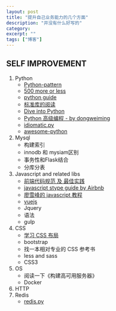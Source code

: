 ```yaml
---
layout: post
title: "提升自己业务能力的几个方面"
description: "并没有什么好写的"
category:
excerpt: ""
tags: ["博客"]
---
```

## SELF IMPROVEMENT


1.	Python
	*	[Python-pattern](https://github.com/faif/python-patterns)
	*	[500 more or less](https://github.com/aosabook/500lines)
	*	[python guide](http://docs.python-guide.org/en/latest/)
	*	[标准库的阅读](https://docs.python.org/2/library/)
	*	[Dive into Python](http://www.diveintopython.net/toc/index.html)
	*	[Python 高级编程 - by dongweiming](http://dongweiming.github.io/Expert-Python/#1)
	*	[idiomatic.py](https://docs.google.com/presentation/d/1Mer-SFLtELLtmS_QxLWbW1aEDX997JSN6eD3mCyV81k/edit?pli=1#slide=id.p)
	*	[awesome-python](https://github.com/vinta/awesome-python)
2.	Mysql
	*	构建索引
	*	innodb 和 mysiam区别
	* 	事务性和Flask结合
	*	分库分表
3.	Javascript and related libs
	*	[前端代码规范 及 最佳实践](http://coderlmn.github.io/code-standards/)
	*	[javascript stype guide by Airbnb](https://github.com/sivan/javascript-style-guide/blob/master/es5/README.md)
	*	[廖雪峰的 javascript 教程](http://www.liaoxuefeng.com/article/001435713987535cd7b6eb505494f65a30845a64c7e523f000)
	*	[vuejs](http://cn.vuejs.org/)
	* 	Jquery
	*	语法
	* 	gulp
4.	CSS
	*	[学习 CSS 布局](http://zh.learnlayout.com/)
	* 	bootstrap
	*	找一本相对专业的 CSS 参考书
	*	less and sass
	*	CSS3
5.	OS
	*	阅读一下《构建高可用服务器》
	*	Docker
6.	HTTP
7.	Redis
	*	[redis.py](https://redis-py.readthedocs.org/en/latest/)
